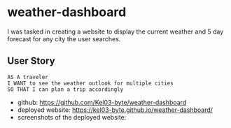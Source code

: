 # weather-dashboard

I was tasked in creating a website to display the current weather and 5 day forecast for any city the user searches.

## User Story

```
AS A traveler
I WANT to see the weather outlook for multiple cities
SO THAT I can plan a trip accordingly
```

* github: https://github.com/Kel03-byte/weather-dashboard
* deployed website: https://kel03-byte.github.io/weather-dashboard/
* screenshots of the deployed website: